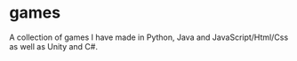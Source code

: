 # games
A collection of games I have made in Python, Java and JavaScript/Html/Css as well as Unity and C#. 
